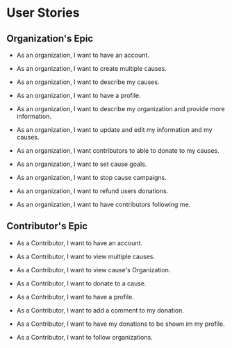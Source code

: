# User Stories

## Organization's Epic

- As an organization, I want to have an account.

- As an organization, I want to create multiple causes.

- As an organization, I want to describe my causes.

- As an organization, I want to have a profile.

- As an organization, I want to describe my organization and provide more information.

- As an organization, I want to update and edit my information and my causes.

- As an organization, I want contributors to able to donate to my causes.

- As an organization, I want to set cause goals.

- As an organization, I want to stop cause campaigns.

- As an organization, I want to refund users donations.

- As an organization, I want to have contributors following me.

## Contributor's Epic

- As a Contributor, I want to have an account.

- As a Contributor, I want to view multiple causes.

- As a Contributor, I want to view cause's Organization.

- As a Contributor, I want to donate to a cause.

- As a Contributor, I want to have a profile.

- As a Contributor, I want to add a comment to my donation.

- As a Contributor, I want to have my donations to be shown im my profile.

- As a Contributor, I want to follow organizations.
